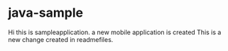 # java-sample
Hi this is sampleapplication.
a new mobile application is created
This is a new change created in readmefiles.
